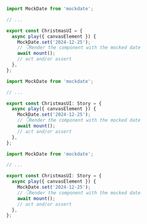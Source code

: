 ```js filename="Page.stories.js" renderer="common" language="js"
import MockDate from 'mockdate';

// ...

export const ChristmasUI = {
  async play({ canvasElement }) {
    MockDate.set('2024-12-25');
    // 👇Render the component with the mocked date
    await mount();
    // act and/or assert
  },
};
```

```ts filename="Page.stories.ts" renderer="common" language="ts-4-9"
import MockDate from 'mockdate';

// ...

export const ChristmasUI: Story = {
  async play({ canvasElement }) {
    MockDate.set('2024-12-25');
    // 👇Render the component with the mocked date
    await mount();
    // act and/or assert
  },
};
```

```ts filename="Page.stories.ts" renderer="common" language="ts"
import MockDate from 'mockdate';

// ...

export const ChristmasUI: Story = {
  async play({ canvasElement }) {
    MockDate.set('2024-12-25');
    // 👇Render the component with the mocked date
    await mount();
    // act and/or assert
  },
};
```
